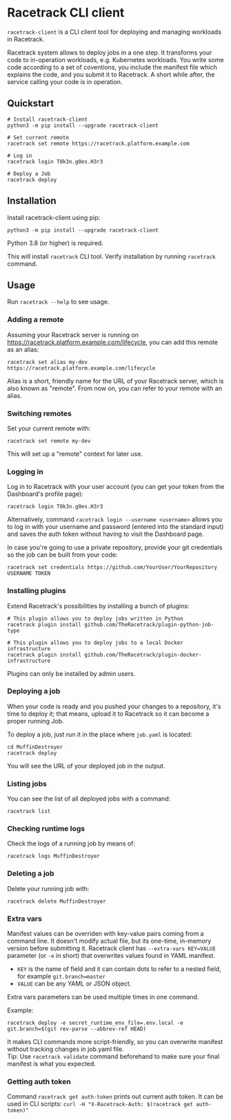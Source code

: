 # Racetrack CLI client
`racetrack-client` is a CLI client tool for deploying and managing workloads in Racetrack.

Racetrack system allows to deploy jobs in a one step.
It transforms your code to in-operation workloads, e.g. Kubernetes workloads.
You write some code according to a set of coventions, you include the manifest file which explains the code, 
and you submit it to Racetrack. A short while after, the service calling your code is in operation.

## Quickstart
```shell
# Install racetrack-client
python3 -m pip install --upgrade racetrack-client

# Set current remote
racetrack set remote https://racetrack.platform.example.com

# Log in
racetrack login T0k3n.g0es.H3r3

# Deploy a Job
racetrack deploy
```

## Installation
Install racetrack-client using pip:
```shell
python3 -m pip install --upgrade racetrack-client
```

Python 3.8 (or higher) is required.

This will install `racetrack` CLI tool. Verify installation by running `racetrack` command.

## Usage
Run `racetrack --help` to see usage.

### Adding a remote
Assuming your Racetrack server is running on https://racetrack.platform.example.com/lifecycle,
you can add this remote as an alias:
```shell
racetrack set alias my-dev https://racetrack.platform.example.com/lifecycle
```

Alias is a short, friendly name for the URL of your Racetrack server, which is also known as "remote".
From now on, you can refer to your remote with an alias.

### Switching remotes
Set your current remote with:
```shell
racetrack set remote my-dev
```
This will set up a "remote" context for later use.

### Logging in
Log in to Racetrack with your user account (you can get your token from the Dashboard's profile page):
```shell
racetrack login T0k3n.g0es.H3r3
```

Alternatively, command `racetrack login --username <username>` allows you to log in with your username and password
(entered into the standard input) and saves the auth token without having to visit the Dashboard page.

In case you're going to use a private repository, provide your git credentials so the job can be built from your code:
```shell
racetrack set credentials https://github.com/YourUser/YourRepository USERNAME TOKEN
```

### Installing plugins
Extend Racetrack's possibilities by installing a bunch of plugins:
```shell
# This plugin allows you to deploy jobs written in Python
racetrack plugin install github.com/TheRacetrack/plugin-python-job-type

# This plugin allows you to deploy jobs to a local Docker infrastructure
racetrack plugin install github.com/TheRacetrack/plugin-docker-infrastructure
```

Plugins can only be installed by admin users.

### Deploying a job
When your code is ready and you pushed your changes to a repository, it's time to deploy it;
that means, upload it to Racetrack so it can become a proper running Job.

To deploy a job, just run it in the place where `job.yaml` is located:
```shell
cd MuffinDestroyer
racetrack deploy 
```

You will see the URL of your deployed job in the output.

### Listing jobs
You can see the list of all deployed jobs with a command:
```shell
racetrack list
```

### Checking runtime logs
Check the logs of a running job by means of:
```shell
racetrack logs MuffinDestroyer
```

### Deleting a job
Delete your running job with:
```shell
racetrack delete MuffinDestroyer
```

### Extra vars
Manifest values can be overriden with key-value pairs coming from a command line.
It doesn't modify actual file, but its one-time, in-memory version before submitting it.
Racetrack client has `--extra-vars KEY=VALUE` parameter (or `-e` in short)
that overwrites values found in YAML manifest.

- `KEY` is the name of field and it can contain dots to refer to a nested field, for example `git.branch=master`
- `VALUE` can be any YAML or JSON object.

Extra vars parameters can be used multiple times in one command.

Example:
```shell
racetrack deploy -e secret_runtime_env_file=.env.local -e git.branch=$(git rev-parse --abbrev-ref HEAD)
```

It makes CLI commands more script-friendly, so you can overwrite manifest without tracking changes in job.yaml file.  
Tip: Use `racetrack validate` command beforehand to make sure your final manifest is what you expected.

### Getting auth token
Command `racetrack get auth-token` prints out current auth token.
It can be used in CLI scripts: `curl -H "X-Racetrack-Auth: $(racetrack get auth-token)"`
